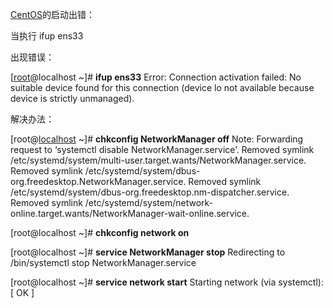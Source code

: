 [CentOS](https://so.csdn.net/so/search?q=CentOS&spm=1001.2101.3001.7020)的启动出错：

当执行 ifup ens33

出现错误：

[[root](https://so.csdn.net/so/search?q=root&spm=1001.2101.3001.7020)@localhost ~]# **ifup ens33**
Error: Connection activation failed: No suitable device found for this connection (device lo not available because device is strictly unmanaged).

解决办法：

[root@[localhost](https://so.csdn.net/so/search?q=localhost&spm=1001.2101.3001.7020) ~]# **chkconfig NetworkManager off**
Note: Forwarding request to ‘systemctl disable NetworkManager.service’.
Removed symlink /etc/systemd/system/multi-user.target.wants/NetworkManager.service.
Removed symlink /etc/systemd/system/dbus-org.freedesktop.NetworkManager.service.
Removed symlink /etc/systemd/system/dbus-org.freedesktop.nm-dispatcher.service.
Removed symlink /etc/systemd/system/network-online.target.wants/NetworkManager-wait-online.service.

[root@localhost ~]# **chkconfig network on**

[root@localhost ~]# **service NetworkManager stop**
Redirecting to /bin/systemctl stop NetworkManager.service

[root@localhost ~]# **service network start**
Starting network (via systemctl): [ OK ]